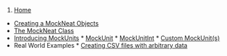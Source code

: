 1. [Home](https://github.com/nomemory/mockneat/wiki)
* [Creating a MockNeat Objects](https://github.com/nomemory/mockneat/wiki/Creating--a-MockNeat-object)
* [The MockNeat Class](https://github.com/nomemory/mockneat/wiki/The-MockNeat-Class)
* [Introducing MockUnits](https://github.com/nomemory/mockneat/wiki/mockunits)
      * [MockUnit](https://github.com/nomemory/mockneat/wiki/MockUnit)
      * [MockUnitInt](MockUnitInt)
      * [Custom MockUnit(s)](https://github.com/nomemory/mockneat/wiki/Custom-MockUnit(s))
* Real World Examples
      * [Creating CSV files with arbitrary data](https://github.com/nomemory/mockneat/wiki/Creating-CSV-files-with-arbitrary-data)